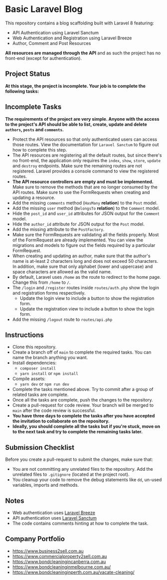 # Basic Laravel Blog

This repository contains a blog scaffolding built with Laravel 8 featuring:

- API Authentication using Laravel Sanctum
- Web Authentication and Registration using Laravel Breeze
- Author, Comment and Post Resources

**All resources are managed through the API** and as such the project has no front-end (except for authentication).

## Project Status
**At this stage, the project is incomplete. Your job is to complete the following tasks:**

## Incomplete Tasks

**The requirements of the project are very simple. Anyone with the access to the project's API should be able to list, create, update and delete `authors`, `posts` and `comments`.**

- Protect the API resources so that only authenticated users can access those routes. View the documentation for `Laravel Sanctum` to figure out how to complete this step.
- The API resources are registering all the default routes, but since there's no front-end, the application only requires the `index`, `show`, `store`, `update` and `destroy` endpoints. Make sure the remaining routes are not registered. Laravel provides a console command to view the registered routes. 
- **The API resource controllers are empty and must be implemented.** Make sure to remove the methods that are no longer consumed by the API routes. Make sure to use the FormRequests when creating and updating a resource.
- Add the missing `comments` method (`HasMany` **relation**) to the `Post` model.
- Add the missing `user` method (`BelongsTo` **relation**) to the `Comment` model.
- Hide the `post_id` and `user_id` attributes for JSON output for the `Comment` model.
- Hide the `author_id` attribute for JSON output for the `Post` model.
- Add the missing attribute to the `PostFactory`.
- Make sure the FormRequests are validating all the fields properly. Most of the FormRequest are already implemented. You can view the migrations and models to figure out the fields required by a particular FormRequest.
- When creating and updating an author, make sure that the author's name is at-least 2 characters long and does not exceed 50 characters. In addition, make sure that only alphabet (lower and uppercase) and space characters are allowed as the valid name.
- By default, Laravel uses `/home` as the route to redirect to the home page. Change this from `/home` to `/`.
- The `/login` and `/register` routes inside `routes/auth.php` show the login and registration forms respectively.
    - Update the login view to include a button to show the registration form.
    - Update the registration view to include a button to show the login form.
- Add the missing `/logout` route to `routes/api.php`

## Instructions
- Clone this repository.
- Create a branch off of `main` to complete the required tasks. You can name the branch anything you want.
- Install dependencies:
    - `composer install`
    - `yarn install` or `npm install`
- Compile assets:
    - `yarn dev` or `npm run dev`
- Complete the tasks mentioned above. Try to commit after a group of related tasks are complete.
- Once all the tasks are complete, push the changes to the repository.
- Create a pull-request for code review. Your branch will be merged to `main` after the code review is successful.
- **You have three days to complete the tasks after you have accepted the invitation to collaborate on the repository.**
- **Ideally, you should complete all the tasks but if you're stuck, move on to the next task and try to complete the remaining tasks later.**

## Submission Checklist
Before you create a pull-request to submit the changes, make sure that:

- You are not committing any unrelated files to the repository. Add the unrelated files to `.gitignore` (located at the project root).
- You cleanup your code to remove the debug statements like `dd`, un-used variables, imports and methods.

## Notes
- Web authentication uses [Laravel Breeze](https://laravel.com/docs/8.x/breeze)
- API authentication uses [Laravel Sanctum](https://laravel.com/docs/8.x/sanctum)
- The code contains comments hinting at how to complete the task.

## Company Portfolio
- https://www.business2sell.com.au
- https://www.commercialproperty2sell.com.au
- https://www.bondcleaningincanberra.com.au
- https://www.bondcleaninginmelbourne.com.au/
- https://www.bondcleaninginperth.com.au/vacate-cleaning/ 
